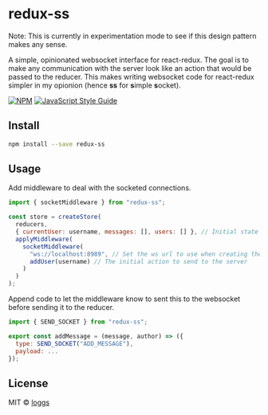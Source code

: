 # redux-ss

Note: This is currently in experimentation mode to see if this design pattern makes any sense.

A simple, opinionated websocket interface for react-redux. The goal is to make any communication with the server look like an action that would be passed to the reducer. This makes writing websocket code for react-redux simpler in my opionion (hence **ss** for **s**imple **s**ocket).

[![NPM](https://img.shields.io/npm/v/redux-ss.svg)](https://www.npmjs.com/package/redux-ss) [![JavaScript Style Guide](https://img.shields.io/badge/code_style-standard-brightgreen.svg)](https://standardjs.com)

## Install

```bash
npm install --save redux-ss
```

## Usage

Add middleware to deal with the socketed connections.

```js
import { socketMiddleware } from "redux-ss";

const store = createStore(
  reducers,
  { currentUser: username, messages: [], users: [] }, // Initial state of the application
  applyMiddleware(
    socketMiddleware(
      "ws://localhost:8989", // Set the ws url to use when creating the connection
      addUser(username) // The initial action to send to the server
    )
  )
);
```

Append code to let the middleware know to sent this to the websocket before sending it to the reducer.

```js
import { SEND_SOCKET } from "redux-ss";

export const addMessage = (message, author) => ({
  type: SEND_SOCKET("ADD_MESSAGE"),
  payload: ...
});
```

## License

MIT © [loggs](https://github.com/loggs)

